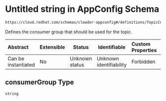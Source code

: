 # Untitled string in AppConfig Schema

```txt
https://cloud.redhat.com/schemas/clowder-appconfig#/definitions/TopicConfig/properties/consumerGroup
```

Defines the consumer group that should be used for the topic.


| Abstract            | Extensible | Status         | Identifiable            | Custom Properties | Additional Properties | Access Restrictions | Defined In                                                          |
| :------------------ | ---------- | -------------- | ----------------------- | :---------------- | --------------------- | ------------------- | ------------------------------------------------------------------- |
| Can be instantiated | No         | Unknown status | Unknown identifiability | Forbidden         | Allowed               | none                | [schema.json\*](../../../../out/schema.json "open original schema") |

## consumerGroup Type

`string`
